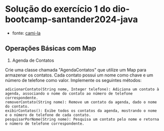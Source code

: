 # Solução do exercício 1 do dio-bootcamp-santander2024-java
- fonte: [cami-la](https://github.com/cami-la/collections-java-api-2023/)
## Operações Básicas com Map
1. Agenda de Contatos

Crie uma classe chamada "AgendaContatos" que utilize um Map para armazenar os contatos. Cada contato possui um nome como chave e um número de telefone como valor. Implemente os seguintes métodos:

    adicionarContato(String nome, Integer telefone): Adiciona um contato à agenda, associando o nome do contato ao número de telefone correspondente.
    removerContato(String nome): Remove um contato da agenda, dado o nome do contato.
    exibirContatos(): Exibe todos os contatos da agenda, mostrando o nome e o número de telefone de cada contato.
    pesquisarPorNome(String nome): Pesquisa um contato pelo nome e retorna o número de telefone correspondente.
